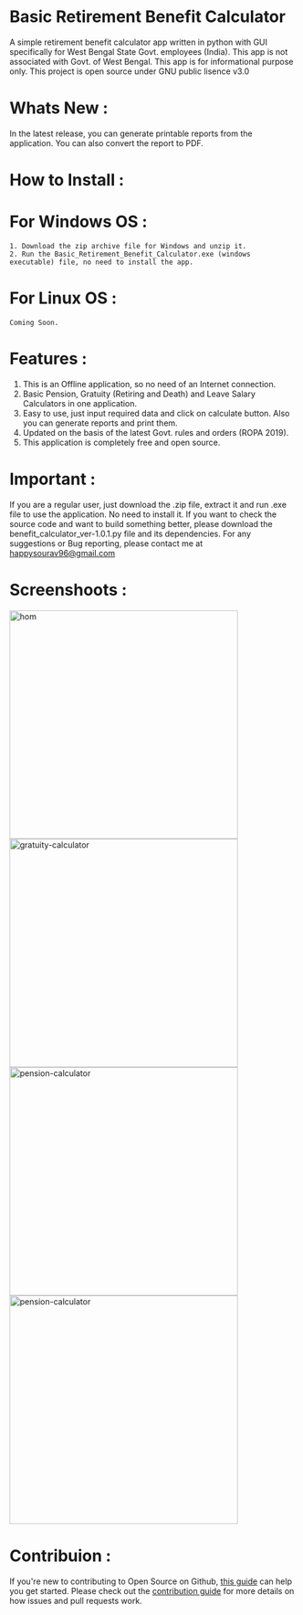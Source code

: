 # Basic Retirement Benefit Calculator
A simple retirement benefit calculator app written in python with GUI specifically for West Bengal State Govt. employees (India).
This app is not associated with Govt. of West Bengal. This app is for informational purpose only. 
This project is open source under GNU public lisence v3.0

# Whats New :
In the latest release, you can generate printable reports from the application. You can also convert the report to PDF.
 
 # How to Install :
  # For Windows OS :
    1. Download the zip archive file for Windows and unzip it. 
    2. Run the Basic_Retirement_Benefit_Calculator.exe (windows executable) file, no need to install the app.
  # For Linux OS :
    Coming Soon.
 
 # Features :
 1. This is an Offline application, so no need of an Internet connection.
 2. Basic Pension, Gratuity (Retiring and Death) and Leave Salary Calculators in one application.
 3. Easy to use, just input required data and click on calculate button. Also you can generate reports and print them.
 4. Updated on the basis of the latest Govt. rules and orders (ROPA 2019).
 5. This application is completely free and open source.

# Important :
If you are a regular user, just download the .zip file, extract it and run .exe file to use the application. No need to install it.
If you want to check the source code and want to build something better, please download the benefit_calculator_ver-1.0.1.py file and its dependencies.
For any suggestions or Bug reporting, please contact me at happysourav96@gmail.com

# Screenshoots :
<img src="https://sourceforge.net/p/pension-calculator/screenshot/home.PNG" alt="hom" height="400px" width="400px">      <img src="https://sourceforge.net/p/pension-calculator/screenshot/gra.PNG" alt="gratuity-calculator" height="400px" width="400px">
<img src="https://sourceforge.net/p/pension-calculator/screenshot/pen.PNG" alt="pension-calculator" height="400px" width="400px">  <img src="https://sourceforge.net/p/pension-calculator/screenshot/leave.PNG" alt="pension-calculator" height="400px" width="400px">


# Contribuion :
If you're new to contributing to Open Source on Github, <a href="https://guides.github.com/activities/contributing-to-open-source/">this guide</a> can help you get started. Please check out the <a href="https://github.com/covid19india/covid19india-react/blob/master/CONTRIBUTING.md">contribution guide</a> for more details on how issues and pull requests work.
